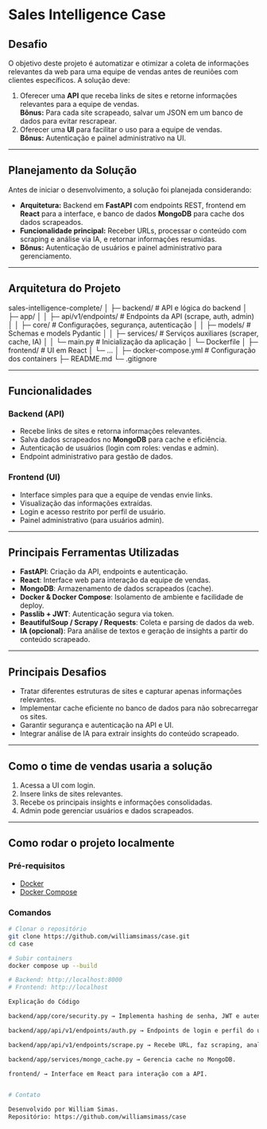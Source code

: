 # Sales Intelligence Case

## Desafio

O objetivo deste projeto é automatizar e otimizar a coleta de informações relevantes da web para uma equipe de vendas antes de reuniões com clientes específicos. A solução deve:

1. Oferecer uma **API** que receba links de sites e retorne informações relevantes para a equipe de vendas.  
   **Bônus:** Para cada site scrapeado, salvar um JSON em um banco de dados para evitar rescrapear.
2. Oferecer uma **UI** para facilitar o uso para a equipe de vendas.  
   **Bônus:** Autenticação e painel administrativo na UI.

---

## Planejamento da Solução

Antes de iniciar o desenvolvimento, a solução foi planejada considerando:

- **Arquitetura:** Backend em **FastAPI** com endpoints REST, frontend em **React** para a interface, e banco de dados **MongoDB** para cache dos dados scrapeados.
- **Funcionalidade principal:** Receber URLs, processar o conteúdo com scraping e análise via IA, e retornar informações resumidas.
- **Bônus:** Autenticação de usuários e painel administrativo para gerenciamento.

---

## Arquitetura do Projeto

sales-intelligence-complete/
│
├─ backend/ # API e lógica do backend
│ ├─ app/
│ │ ├─ api/v1/endpoints/ # Endpoints da API (scrape, auth, admin)
│ │ ├─ core/ # Configurações, segurança, autenticação
│ │ ├─ models/ # Schemas e models Pydantic
│ │ ├─ services/ # Serviços auxiliares (scraper, cache, IA)
│ │ └─ main.py # Inicialização da aplicação
│ └─ Dockerfile
│
├─ frontend/ # UI em React
│ └─ ...
│
├─ docker-compose.yml # Configuração dos containers
├─ README.md
└─ .gitignore

---

## Funcionalidades

### Backend (API)

- Recebe links de sites e retorna informações relevantes.
- Salva dados scrapeados no **MongoDB** para cache e eficiência.
- Autenticação de usuários (login com roles: vendas e admin).
- Endpoint administrativo para gestão de dados.

### Frontend (UI)

- Interface simples para que a equipe de vendas envie links.
- Visualização das informações extraídas.
- Login e acesso restrito por perfil de usuário.
- Painel administrativo (para usuários admin).

---

## Principais Ferramentas Utilizadas

- **FastAPI**: Criação da API, endpoints e autenticação.
- **React**: Interface web para interação da equipe de vendas.
- **MongoDB**: Armazenamento de dados scrapeados (cache).
- **Docker & Docker Compose**: Isolamento de ambiente e facilidade de deploy.
- **Passlib + JWT**: Autenticação segura via token.
- **BeautifulSoup / Scrapy / Requests**: Coleta e parsing de dados da web.
- **IA (opcional)**: Para análise de textos e geração de insights a partir do conteúdo scrapeado.

---

## Principais Desafios

- Tratar diferentes estruturas de sites e capturar apenas informações relevantes.
- Implementar cache eficiente no banco de dados para não sobrecarregar os sites.
- Garantir segurança e autenticação na API e UI.
- Integrar análise de IA para extrair insights do conteúdo scrapeado.

---

## Como o time de vendas usaria a solução

1. Acessa a UI com login.
2. Insere links de sites relevantes.
3. Recebe os principais insights e informações consolidadas.
4. Admin pode gerenciar usuários e dados scrapeados.

---

## Como rodar o projeto localmente

### Pré-requisitos

- [Docker](https://www.docker.com/get-started)
- [Docker Compose](https://docs.docker.com/compose/)

### Comandos

```bash
# Clonar o repositório
git clone https://github.com/williamsimass/case.git
cd case

# Subir containers
docker compose up --build

# Backend: http://localhost:8000
# Frontend: http://localhost

Explicação do Código

backend/app/core/security.py → Implementa hashing de senha, JWT e autenticação.

backend/app/api/v1/endpoints/auth.py → Endpoints de login e perfil do usuário.

backend/app/api/v1/endpoints/scrape.py → Recebe URL, faz scraping, analisa e retorna JSON.

backend/app/services/mongo_cache.py → Gerencia cache no MongoDB.

frontend/ → Interface em React para interação com a API.


# Contato

Desenvolvido por William Simas.
Repositório: https://github.com/williamsimass/case

